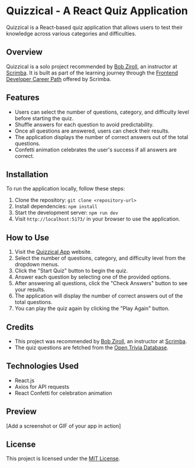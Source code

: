 # Quizzical - A React Quiz Application

Quizzical is a React-based quiz application that allows users to test their knowledge across various categories and difficulties.

## Overview

Quizzical is a solo project recommended by [Bob Ziroll](https://twitter.com/bobziroll), an instructor at [Scrimba](https://scrimba.com/). It is built as part of the learning journey through the [Frontend Developer Career Path](https://scrimba.com/learn/frontend) offered by Scrimba.


## Features

- Users can select the number of questions, category, and difficulty level before starting the quiz.
- Shuffle answers for each question to avoid predictability.
- Once all questions are answered, users can check their results.
- The application displays the number of correct answers out of the total questions.
- Confetti animation celebrates the user's success if all answers are correct.


## Installation

To run the application locally, follow these steps:

1. Clone the repository: `git clone <repository-url>`
2. Install dependencies: `npm install`
3. Start the development server: `npm run dev`
4. Visit `http://localhost:5173/` in your browser to use the application.
  
## How to Use

1. Visit the [Quizzical App](https://quizzical-scrim.netlify.app/) website.
2. Select the number of questions, category, and difficulty level from the dropdown menus.
3. Click the "Start Quiz" button to begin the quiz.
4. Answer each question by selecting one of the provided options.
5. After answering all questions, click the "Check Answers" button to see your results.
6. The application will display the number of correct answers out of the total questions.
7. You can play the quiz again by clicking the "Play Again" button.

## Credits

- This project was recommended by [Bob Ziroll](https://twitter.com/bobziroll), an instructor at [Scrimba](https://scrimba.com/).
- The quiz questions are fetched from the [Open Trivia Database](https://opentdb.com/).

## Technologies Used

- React.js
- Axios for API requests
- React Confetti for celebration animation

## Preview

[Add a screenshot or GIF of your app in action]

## License

This project is licensed under the [MIT License](LICENSE).